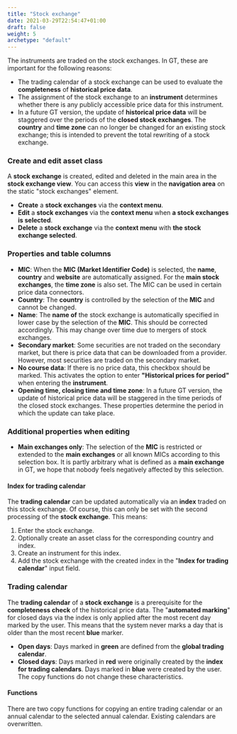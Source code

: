 ```yaml
---
title: "Stock exchange"
date: 2021-03-29T22:54:47+01:00
draft: false
weight: 5
archetype: "default"
---
```

The instruments are traded on the stock exchanges. In GT, these are important for the following reasons:
+ The trading calendar of a stock exchange can be used to evaluate the **completeness** of **historical price data**.
+ The assignment of the stock exchange to an **instrument** determines whether there is any publicly accessible price data for this instrument.
+ In a future GT version, the update of **historical price data** will be staggered over the periods of the **closed stock exchanges**.
The **country** and **time zone** can no longer be changed for an existing stock exchange; this is intended to prevent the total rewriting of a stock exchange.

### Create and edit asset class
A **stock exchange** is created, edited and deleted in the main area in the **stock exchange view**. You can access this **view** in the **navigation area** on the static "stock exchanges" element.
- **Create** a **stock exchanges** via the **context menu**.
- **Edit** a **stock exchanges** via the **context menu** when **a stock exchanges is selected**.
- **Delete** a **stock exchange** via the **context menu** with **the stock exchange selected**.

### Properties and table columns
- **MIC**: When the **MIC (Market Identifier Code)** is selected, the **name**, **country** and **website** are automatically assigned. For the **main stock exchanges**, the **time zone** is also set. The MIC can be used in certain price data connectors.
- **Country**: The **country** is controlled by the selection of the **MIC** and cannot be changed.
- **Name**: The **name of** the stock exchange is automatically specified in lower case by the selection of the **MIC**. This should be corrected accordingly. This may change over time due to mergers of stock exchanges.
- **Secondary market**: Some securities are not traded on the secondary market, but there is price data that can be downloaded from a provider. However, most securities are traded on the secondary market.
- **No course data**: If there is no price data, this checkbox should be marked. This activates the option to enter **"Historical prices for period"** when entering the **instrument**.
- **Opening time, closing time and time zone**: In a future GT version, the update of historical price data will be staggered in the time periods of the closed stock exchanges. These properties determine the period in which the update can take place.

### Additional properties when editing
- **Main exchanges only**: The selection of the **MIC** is restricted or extended to the **main exchanges** or all known MICs according to this selection box. It is partly arbitrary what is defined as a **main exchange** in GT, we hope that nobody feels negatively affected by this selection.

#### Index for trading calendar
The **trading calendar** can be updated automatically via an **index** traded on this stock exchange. Of course, this can only be set with the second processing of the **stock exchange**. This means:
1. Enter the stock exchange.
2. Optionally create an asset class for the corresponding country and index.
3. Create an instrument for this index.
4. Add the stock exchange with the created index in the "**Index for trading calendar**" input field.

### Trading calendar
The **trading calendar** of a **stock exchange** is a prerequisite for the **completeness check** of the historical price data. The "**automated marking**" for closed days via the index is only applied after the most recent day marked by the user. This means that the system never marks a day that is older than the most recent **blue** marker.
- **Open days**: Days marked in **green** are defined from the **global trading calendar**.
- **Closed days**: Days marked in **red** were originally created by the **index for trading calendars**. Days marked in **blue** were created by the user. The copy functions do not change these characteristics.

#### Functions
There are two copy functions for copying an entire trading calendar or an annual calendar to the selected annual calendar. Existing calendars are overwritten.

